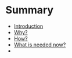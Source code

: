 # Summary

* [Introduction](README.md)
* [Why?](chapter1.md)
* [How?](how.md)
* [What is needed now?](Needs.md)
* 
